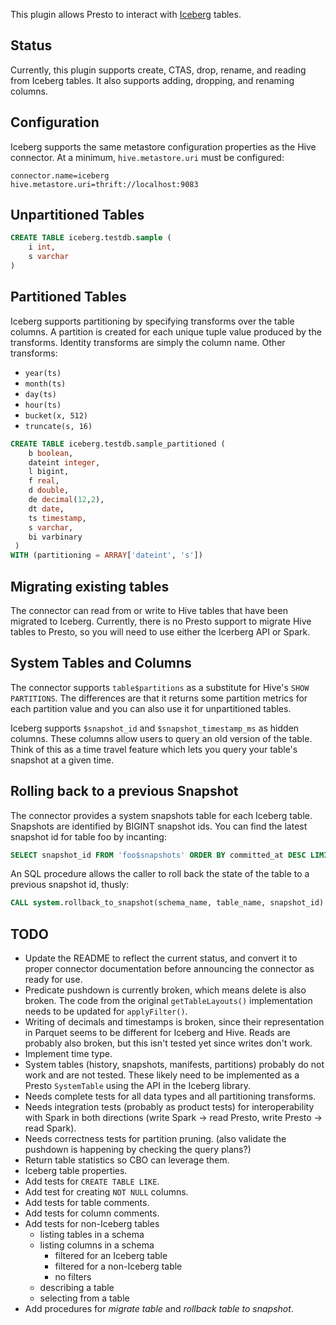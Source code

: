 This plugin allows Presto to interact with [Iceberg](https://iceberg.apache.org/) tables.

## Status

Currently, this plugin supports create, CTAS, drop, rename, and reading from Iceberg tables.
It also supports adding, dropping, and renaming columns.

## Configuration

Iceberg supports the same metastore configuration properties as the Hive connector.
At a minimum, `hive.metastore.uri` must be configured:

```
connector.name=iceberg
hive.metastore.uri=thrift://localhost:9083
```

## Unpartitioned Tables

``` sql
CREATE TABLE iceberg.testdb.sample (
    i int, 
    s varchar
)
```

## Partitioned Tables

Iceberg supports partitioning by specifying transforms over the table columns.
A partition is created for each unique tuple value produced by the transforms.
Identity transforms are simply the column name. Other transforms:

* `year(ts)`
* `month(ts)`
* `day(ts)`
* `hour(ts)`
* `bucket(x, 512)`
* `truncate(s, 16)`

``` sql
CREATE TABLE iceberg.testdb.sample_partitioned (
    b boolean,
    dateint integer,
    l bigint,
    f real,
    d double,
    de decimal(12,2),
    dt date,
    ts timestamp,
    s varchar,
    bi varbinary
 )
WITH (partitioning = ARRAY['dateint', 's'])
```

## Migrating existing tables

The connector can read from or write to Hive tables that have been migrated to Iceberg.
Currently, there is no Presto support to migrate Hive tables to Presto, so you will
need to use either the Icerberg API or Spark.

## System Tables and Columns

The connector supports `table$partitions` as a substitute for Hive's `SHOW PARTITIONS`.
The differences are that it returns some partition metrics for each partition value
and you can also use it for unpartitioned tables.

Iceberg supports `$snapshot_id` and `$snapshot_timestamp_ms` as hidden columns.
These columns allow users to query an old version of the table. Think of this
as a time travel feature which lets you query your table's snapshot at a given time.

## Rolling back to a previous Snapshot

The connector provides a system snapshots table for each Iceberg table.  Snapshots are
identified by BIGINT snapshot ids.  You can find the latest snapshot id for table
foo by incanting:

``` sql
SELECT snapshot_id FROM 'foo$snapshots' ORDER BY committed_at DESC LIMIT 1
```

An SQL procedure allows the caller to roll back the state of the table to
a previous snapshot id, thusly:

``` sql
CALL system.rollback_to_snapshot(schema_name, table_name, snapshot_id)
```

## TODO

* Update the README to reflect the current status, and convert it to proper connector documentation
  before announcing the connector as ready for use.
* Predicate pushdown is currently broken, which means delete is also broken. The code from the
  original `getTableLayouts()` implementation needs to be updated for `applyFilter()`.
* Writing of decimals and timestamps is broken, since their representation in Parquet seems
  to be different for Iceberg and Hive. Reads are probably also broken, but this isn't tested
  yet since writes don't work.
* Implement time type.
* System tables (history, snapshots, manifests, partitions) probably do not work and are not tested.
  These likely need to be implemented as a Presto `SystemTable` using the API in the Iceberg library.
* Needs complete tests for all data types and all partitioning transforms.
* Needs integration tests (probably as product tests) for interoperability with Spark in both directions
  (write Spark -> read Presto, write Presto -> read Spark).
* Needs correctness tests for partition pruning.
  (also validate the pushdown is happening by checking the query plans?)
* Return table statistics so CBO can leverage them.
* Iceberg table properties.
* Add tests for `CREATE TABLE LIKE`.
* Add test for creating `NOT NULL` columns.
* Add tests for table comments.
* Add tests for column comments.
* Add tests for non-Iceberg tables
  * listing tables in a schema
  * listing columns in a schema
    * filtered for an Iceberg table
    * filtered for a non-Iceberg table
    * no filters
  * describing a table
  * selecting from a table
* Add procedures for *migrate table* and *rollback table to snapshot*.
